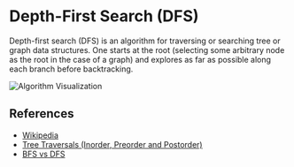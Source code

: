 # Depth-First Search (DFS)

Depth-first search (DFS) is an algorithm for traversing or searching tree or graph data structures. One starts at the root (selecting some arbitrary node as the root in the case of a graph) and explores as far as possible along each branch before backtracking.

![Algorithm Visualization](https://upload.wikimedia.org/wikipedia/commons/7/7f/Depth-First-Search.gif)

## References

-   [Wikipedia](https://en.wikipedia.org/wiki/Depth-first_search)
-   [Tree Traversals (Inorder, Preorder and Postorder)](https://www.geeksforgeeks.org/tree-traversals-inorder-preorder-and-postorder/)
-   [BFS vs DFS](https://www.geeksforgeeks.org/bfs-vs-dfs-binary-tree/)
